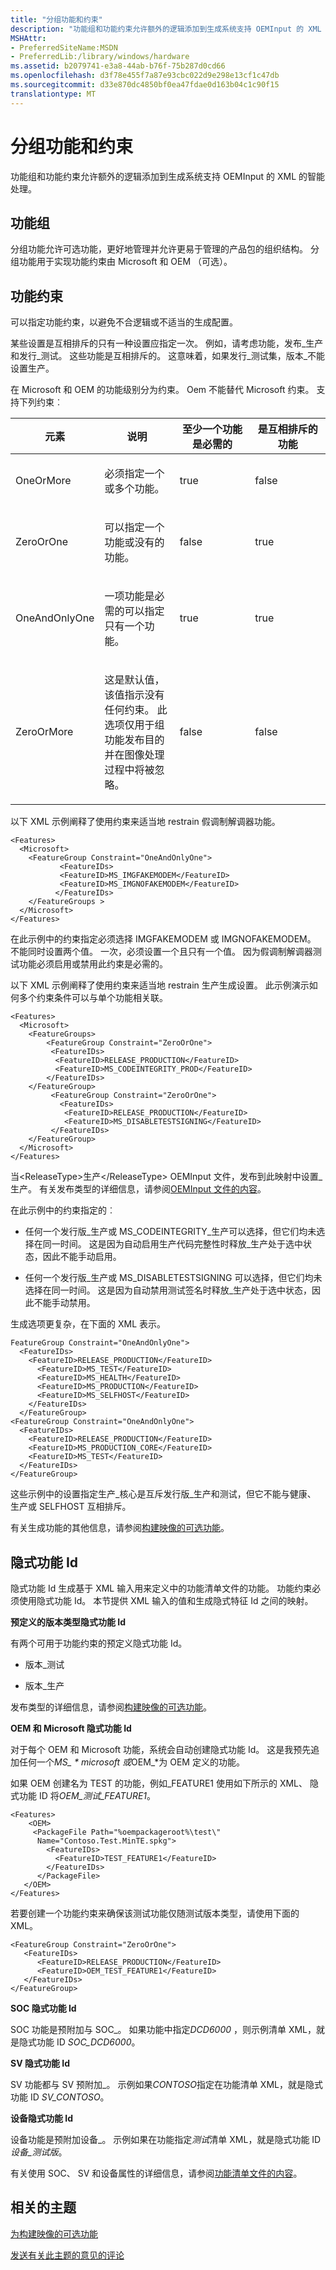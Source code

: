 ```yaml
---
title: "分组功能和约束"
description: "功能组和功能约束允许额外的逻辑添加到生成系统支持 OEMInput 的 XML 的智能处理。"
MSHAttr:
- PreferredSiteName:MSDN
- PreferredLib:/library/windows/hardware
ms.assetid: b2079741-e3a8-44ab-b76f-75b287d0cd66
ms.openlocfilehash: d3f78e455f7a87e93cbc022d9e298e13cf1c47db
ms.sourcegitcommit: d33e870dc4850bf0ea47fdae0d163b04c1c90f15
translationtype: MT
---
```

# <a name="feature-groupings-and-constraints"></a>分组功能和约束


功能组和功能约束允许额外的逻辑添加到生成系统支持 OEMInput 的 XML 的智能处理。

## <a name="feature-groupings"></a>功能组


分组功能允许可选功能，更好地管理并允许更易于管理的产品包的组织结构。 分组功能用于实现功能约束由 Microsoft 和 OEM （可选）。

## <a name="feature-constraints"></a>功能约束


可以指定功能约束，以避免不合逻辑或不适当的生成配置。

某些设置是互相排斥的只有一种设置应指定一次。 例如，请考虑功能，发布\_生产和发行\_测试。 这些功能是互相排斥的。 这意味着，如果发行\_测试集，版本\_不能设置生产。

在 Microsoft 和 OEM 的功能级别分为约束。 Oem 不能替代 Microsoft 约束。 支持下列约束︰

<table>
<colgroup>
<col width="25%" />
<col width="25%" />
<col width="25%" />
<col width="25%" />
</colgroup>
<thead>
<tr class="header">
<th>元素</th>
<th>说明</th>
<th>至少一个功能是必需的</th>
<th>是互相排斥的功能</th>
</tr>
</thead>
<tbody>
<tr class="odd">
<td><p>OneOrMore</p></td>
<td><p>必须指定一个或多个功能。</p></td>
<td><p>true</p></td>
<td><p>false</p></td>
</tr>
<tr class="even">
<td><p>ZeroOrOne</p></td>
<td><p>可以指定一个功能或没有的功能。</p></td>
<td><p>false</p></td>
<td><p>true</p></td>
</tr>
<tr class="odd">
<td><p>OneAndOnlyOne</p></td>
<td><p>一项功能是必需的可以指定只有一个功能。</p></td>
<td><p>true</p></td>
<td><p>true</p></td>
</tr>
<tr class="even">
<td><p>ZeroOrMore</p></td>
<td><p>这是默认值，该值指示没有任何约束。 此选项仅用于组功能发布目的并在图像处理过程中将被忽略。</p></td>
<td><p>false</p></td>
<td><p>false</p></td>
</tr>
</tbody>
</table>

 

以下 XML 示例阐释了使用约束来适当地 restrain 假调制解调器功能。

``` syntax
<Features>
  <Microsoft>
    <FeatureGroup Constraint="OneAndOnlyOne">
           <FeatureIDs>
           <FeatureID>MS_IMGFAKEMODEM</FeatureID>
           <FeatureID>MS_IMGNOFAKEMODEM</FeatureID> 
          </FeatureIDs>
    </FeatureGroups >
  </Microsoft>
</Features>
```

在此示例中的约束指定必须选择 IMGFAKEMODEM 或 IMGNOFAKEMODEM。 不能同时设置两个值。 一次，必须设置一个且只有一个值。 因为假调制解调器测试功能必须启用或禁用此约束是必需的。

以下 XML 示例阐释了使用约束来适当地 restrain 生产生成设置。 此示例演示如何多个约束条件可以与单个功能相关联。

``` syntax
<Features>
  <Microsoft>
    <FeatureGroups>
        <FeatureGroup Constraint="ZeroOrOne">
         <FeatureIDs>
          <FeatureID>RELEASE_PRODUCTION</FeatureID> 
          <FeatureID>MS_CODEINTEGRITY_PROD</FeatureID> 
        </FeatureIDs>
    </FeatureGroup>
         <FeatureGroup Constraint="ZeroOrOne">
           <FeatureIDs>
            <FeatureID>RELEASE_PRODUCTION</FeatureID>
            <FeatureID>MS_DISABLETESTSIGNING</FeatureID> 
         </FeatureIDs>
    </FeatureGroup>
  </Microsoft>
</Features>
```

当&lt;ReleaseType&gt;生产&lt;/ReleaseType&gt; OEMInput 文件，发布到此映射中设置\_生产。 有关发布类型的详细信息，请参阅[OEMInput 文件的内容](oeminput-file-contents.md)。

在此示例中的约束指定的︰

-   任何一个发行版\_生产或 MS\_CODEINTEGRITY\_生产可以选择，但它们均未选择在同一时间。 这是因为自动启用生产代码完整性时释放\_生产处于选中状态，因此不能手动启用。

-   任何一个发行版\_生产或 MS\_DISABLETESTSIGNING 可以选择，但它们均未选择在同一时间。 这是因为自动禁用测试签名时释放\_生产处于选中状态，因此不能手动禁用。

生成选项更复杂，在下面的 XML 表示。

``` syntax
FeatureGroup Constraint="OneAndOnlyOne">
  <FeatureIDs>
    <FeatureID>RELEASE_PRODUCTION</FeatureID> 
      <FeatureID>MS_TEST</FeatureID> 
      <FeatureID>MS_HEALTH</FeatureID> 
      <FeatureID>MS_PRODUCTION</FeatureID> 
      <FeatureID>MS_SELFHOST</FeatureID> 
    </FeatureIDs>
  </FeatureGroup>
<FeatureGroup Constraint="OneAndOnlyOne">
  <FeatureIDs>
    <FeatureID>RELEASE_PRODUCTION</FeatureID> 
    <FeatureID>MS_PRODUCTION_CORE</FeatureID> 
    <FeatureID>MS_TEST</FeatureID> 
  </FeatureIDs>
</FeatureGroup>
```

这些示例中的设置指定生产\_核心是互斥发行版\_生产和测试，但它不能与健康、 生产或 SELFHOST 互相排斥。

有关生成功能的其他信息，请参阅[构建映像的可选功能](optional-features-for-building-images.md)。

## <a name="implicit-feature-ids"></a>隐式功能 Id


隐式功能 Id 生成基于 XML 输入用来定义中的功能清单文件的功能。 功能约束必须使用隐式功能 Id。 本节提供 XML 输入的值和生成隐式特征 Id 之间的映射。

**预定义的版本类型隐式功能 Id**

有两个可用于功能约束的预定义隐式功能 Id。

-   版本\_测试

-   版本\_生产

发布类型的详细信息，请参阅[构建映像的可选功能](optional-features-for-building-images.md)。

**OEM 和 Microsoft 隐式功能 Id**

对于每个 OEM 和 Microsoft 功能，系统会自动创建隐式功能 Id。 这是我预先追加任何一个*MS\_ * microsoft 或*OEM\_*为 OEM 定义的功能。

如果 OEM 创建名为 TEST 的功能，例如\_FEATURE1 使用如下所示的 XML、 隐式功能 ID 将*OEM\_测试\_FEATURE1*。

``` syntax
<Features>
    <OEM>
     <PackageFile Path="%oempackageroot%\test\" 
      Name="Contoso.Test.MinTE.spkg">
        <FeatureIDs>
          <FeatureID>TEST_FEATURE1</FeatureID>
        </FeatureIDs>
      </PackageFile>
   </OEM>
</Features>
```

若要创建一个功能约束来确保该测试功能仅随测试版本类型，请使用下面的 XML。

``` syntax
<FeatureGroup Constraint="ZeroOrOne">
   <FeatureIDs>
      <FeatureID>RELEASE_PRODUCTION</FeatureID>
      <FeatureID>OEM_TEST_FEATURE1</FeatureID> 
   </FeatureIDs>
</FeatureGroup>
```

**SOC 隐式功能 Id**

SOC 功能是预附加与 SOC\_。 如果功能中指定*DCD6000* ，则示例清单 XML，就是隐式功能 ID *SOC\_DCD6000*。

**SV 隐式功能 Id**

SV 功能都与 SV 预附加\_。 示例如果*CONTOSO*指定在功能清单 XML，就是隐式功能 ID *SV\_CONTOSO*。

**设备隐式功能 Id**

设备功能是预附加设备\_。 示例如果在功能指定*测试*清单 XML，就是隐式功能 ID*设备\_测试版*。

有关使用 SOC、 SV 和设备属性的详细信息，请参阅[功能清单文件的内容](feature-manifest-file-contents.md)。

## <a name="related-topics"></a>相关的主题


[为构建映像的可选功能](optional-features-for-building-images.md)

 

 

[发送有关此主题的意见的评论](mailto:wsddocfb@microsoft.com?subject=Documentation%20feedback%20%5Bp_phFlashing\p_phFlashing%5D:%20Feature%20groupings%20and%20constraints%20%20RELEASE:%20%2810/4/2016%29&body=%0A%0APRIVACY%20STATEMENT%0A%0AWe%20use%20your%20feedback%20to%20improve%20the%20documentation.%20We%20don't%20use%20your%20email%20address%20for%20any%20other%20purpose,%20and%20we'll%20remove%20your%20email%20address%20from%20our%20system%20after%20the%20issue%20that%20you're%20reporting%20is%20fixed.%20While%20we're%20working%20to%20fix%20this%20issue,%20we%20might%20send%20you%20an%20email%20message%20to%20ask%20for%20more%20info.%20Later,%20we%20might%20also%20send%20you%20an%20email%20message%20to%20let%20you%20know%20that%20we've%20addressed%20your%20feedback.%0A%0AFor%20more%20info%20about%20Microsoft's%20privacy%20policy,%20see%20http://privacy.microsoft.com/default.aspx. "发送有关此主题的意见的评论")






